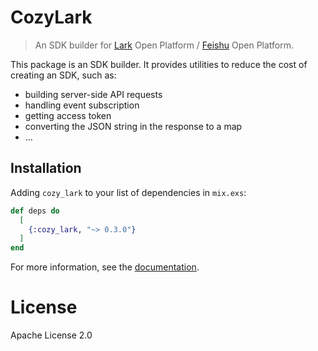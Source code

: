 # CozyLark

> An SDK builder for [Lark](https://www.larksuite.com/) Open Platform / [Feishu](https://www.feishu.cn/) Open Platform.

This package is an SDK builder. It provides utilities to reduce the cost of creating an SDK, such as:

- building server-side API requests
- handling event subscription
- getting access token
- converting the JSON string in the response to a map
- ...

## Installation

Adding `cozy_lark` to your list of dependencies in `mix.exs`:

```elixir
def deps do
  [
    {:cozy_lark, "~> 0.3.0"}
  ]
end
```

For more information, see the [documentation](https://hexdocs.pm/cozy_lark).

# License

Apache License 2.0

